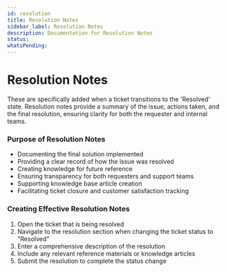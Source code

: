 ```yaml
---
id: resolution
title: Resolution Notes
sidebar_label: Resolution Notes
description: Documentation for Resolution Notes
status: 
whatsPending: 
---
```


# Resolution Notes

These are specifically added when a ticket transitions to the 'Resolved' state. Resolution notes provide a summary of the issue, actions taken, and the final resolution, ensuring clarity for both the requester and internal teams.

### Purpose of Resolution Notes

- Documenting the final solution implemented
- Providing a clear record of how the issue was resolved
- Creating knowledge for future reference
- Ensuring transparency for both requesters and support teams
- Supporting knowledge base article creation
- Facilitating ticket closure and customer satisfaction tracking

### Creating Effective Resolution Notes

1. Open the ticket that is being resolved
2. Navigate to the resolution section when changing the ticket status to "Resolved"
3. Enter a comprehensive description of the resolution
4. Include any relevant reference materials or knowledge articles
5. Submit the resolution to complete the status change
